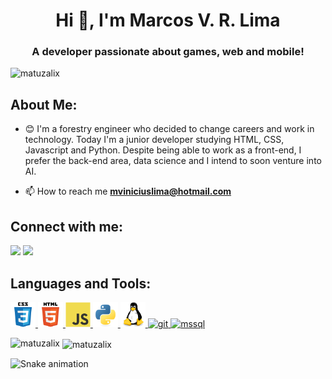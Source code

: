 <h1 align="center">Hi 👋, I'm Marcos V. R. Lima</h1>
<h3 align="center">A developer passionate about games, web and mobile!</h3>

<p align="left"> <img src="https://komarev.com/ghpvc/?username=matuzalix&label=Profile%20views&color=0e75b6&style=flat" alt="matuzalix" /> </p>

## About Me:

- :blush: I'm a forestry engineer who decided to change careers and work in technology. Today I'm a junior developer studying HTML, CSS, Javascript and Python. Despite being able to work as a front-end, I prefer the back-end area, data science and I intend to soon venture into AI.

- 📫 How to reach me **mviniciuslima@hotmail.com**

## Connect with me:

<p align="left">
<a href="https://www.linkedin.com/in/marcos-vinícius-rodrigues-de-lima-608456267/" target="_blank"><img loading="lazy" src="https://img.shields.io/badge/-LinkedIn-%230077B5?style=for-the-badge&logo=linkedin&logoColor=white" target="_blank"></a>
<a href="https://instagram.com/marcos3dlima/" target="_blank"><img loading="lazy" src="https://img.shields.io/badge/-Instagram-%23E4405F?style=for-the-badge&logo=instagram&logoColor=white" target="_blank"></a>
</p>

## Languages and Tools:

<p align="left"> 
<a href="https://www.w3schools.com/css/" target="_blank" rel="noreferrer"> <img src="https://raw.githubusercontent.com/devicons/devicon/master/icons/css3/css3-original-wordmark.svg" alt="css3" width="40" height="40"/> </a> 
<a href="https://www.w3.org/html/" target="_blank" rel="noreferrer"> <img src="https://raw.githubusercontent.com/devicons/devicon/master/icons/html5/html5-original-wordmark.svg" alt="html5" width="40" height="40"/> </a> 
<a href="https://developer.mozilla.org/en-US/docs/Web/JavaScript" target="_blank" rel="noreferrer"> <img src="https://raw.githubusercontent.com/devicons/devicon/master/icons/javascript/javascript-original.svg" alt="javascript" width="40" height="40"/> </a> 
<a href="https://www.python.org" target="_blank" rel="noreferrer"> <img src="https://raw.githubusercontent.com/devicons/devicon/master/icons/python/python-original.svg" alt="python" width="40" height="40"/> </a>
<a href="https://www.linux.org/" target="_blank" rel="noreferrer"> <img src="https://raw.githubusercontent.com/devicons/devicon/master/icons/linux/linux-original.svg" alt="linux" width="40" height="40"/> </a> 
<a href="https://git-scm.com/" target="_blank" rel="noreferrer"> <img src="https://www.vectorlogo.zone/logos/git-scm/git-scm-icon.svg" alt="git" width="40" height="40"/> </a>
<a href="https://www.microsoft.com/en-us/sql-server" target="_blank" rel="noreferrer"> <img src="https://www.svgrepo.com/show/303229/microsoft-sql-server-logo.svg" alt="mssql" width="40" height="40"/> </a> 
</p>

<p><img align="left" src="https://github-readme-stats.vercel.app/api/top-langs?username=matuzalix&show_icons=true&locale=en&layout=compact" alt="matuzalix" /></p>

<p>&nbsp;<img align="center" src="https://github-readme-stats.vercel.app/api?username=matuzalix&show_icons=true&locale=en" alt="matuzalix" /></p>

![Snake animation](https://github.com/seu-usuário-aqui/seu-usuário-aqui/blob/output/github-contribution-grid-snake.svg)
